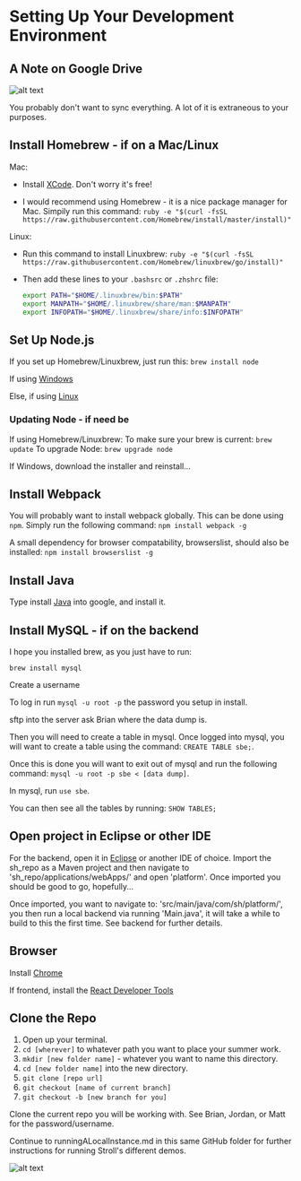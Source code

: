 # Setting Up Your Development Environment

## A Note on Google Drive

  ![alt text](http://imgs.xkcd.com/comics/old_files.png "Don't sync everything")

  You probably don't want to sync everything.  A lot of it is extraneous to your purposes.

## Install Homebrew - if on a Mac/Linux

Mac:
  - Install [XCode](https://itunes.apple.com/us/app/xcode/id497799835?mt=12).  Don't worry it's free!

  - I would recommend using Homebrew - it is a nice package manager for Mac. Simpily run this command: `ruby -e "$(curl -fsSL https://raw.githubusercontent.com/Homebrew/install/master/install)"`

Linux:
  - Run this command to install Linuxbrew: `ruby -e "$(curl -fsSL https://raw.githubusercontent.com/Homebrew/linuxbrew/go/install)"`

  - Then add these lines to your `.bashsrc` or `.zhshrc` file:
    ```bash
    export PATH="$HOME/.linuxbrew/bin:$PATH"
    export MANPATH="$HOME/.linuxbrew/share/man:$MANPATH"
    export INFOPATH="$HOME/.linuxbrew/share/info:$INFOPATH"
    ```

## Set Up Node.js

If you set up Homebrew/Linuxbrew, just run this: `brew install node`

If using [Windows](http://blog.teamtreehouse.com/install-node-js-npm-windows)

Else, if using [Linux](http://blog.teamtreehouse.com/install-node-js-npm-linux)

### Updating Node - if need be

If using Homebrew/Linuxbrew:
  To make sure your brew is current: `brew update`
  To upgrade Node: `brew upgrade node`

If Windows, download the installer and reinstall...

## Install Webpack

You will probably want to install webpack globally.  This can be done using `npm`.  Simply run the following command: `npm install webpack -g`

A small dependency for browser compatability, browserslist, should also be installed: `npm install browserslist -g`

## Install Java

Type install [Java](https://java.com/en/download/help/index_installing.xml) into google, and install it.

## Install MySQL - if on the backend

I hope you installed brew, as you just have to run:

`brew install mysql`

Create a username

To log in run `mysql -u root -p`  the password you setup in install.

sftp into the server ask Brian where the data dump is.

Then you will need to create a table in mysql.  Once logged into mysql, you will want to create a table using the command: `CREATE TABLE sbe;`.

Once this is done you will want to exit out of mysql and run the following command: `mysql -u root -p sbe < [data dump]`.

In mysql, run `use sbe`.

You can then see all the tables by running: `SHOW TABLES;`

## Open project in Eclipse or other IDE

For the backend, open it in [Eclipse](https://www.eclipse.org/downloads/) or another IDE of choice.  Import the sh_repo as a Maven project and then navigate to 'sh_repo/applications/webApps/' and open 'platform'.  Once imported you should be good to go, hopefully...

Once imported, you want to navigate to: 'src/main/java/com/sh/platform/', you then run a local backend via running 'Main.java', it will take a while to build to this the first time.  See backend for further details.

## Browser

Install [Chrome](https://www.google.com/chrome/)

If frontend, install the [React Developer Tools](https://chrome.google.com/webstore/detail/react-developer-tools/)


## Clone the Repo

1. Open up your terminal.
2. `cd [wherever]` to whatever path you want to place your summer work.
3. `mkdir [new folder name]` - whatever you want to name this directory.
4. `cd [new folder name]` into the new directory.
5. `git clone [repo url]`
6. `git checkout [name of current branch]`
7. `git checkout -b [new branch for you]`

Clone the current repo you will be working with.  See Brian, Jordan, or Matt for the password/username.

Continue to runningALocalInstance.md in this same GitHub folder for further instructions for running Stroll's different demos.

![alt text](http://imgs.xkcd.com/comics/identity.png "Your password")
